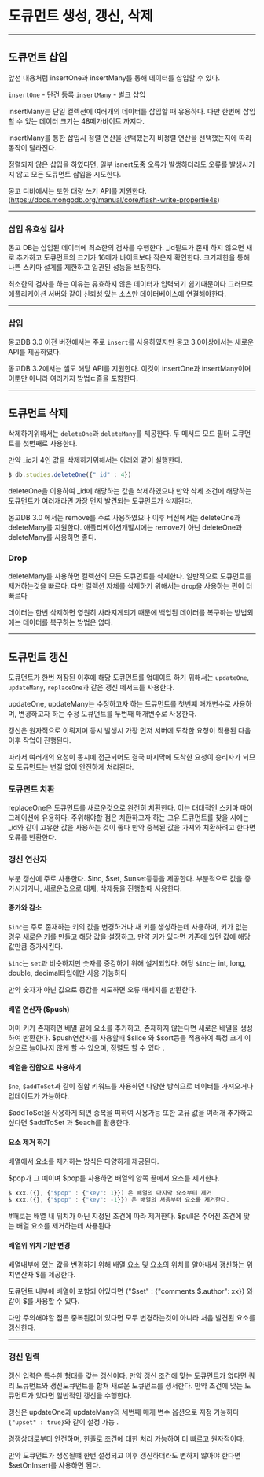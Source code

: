 # 도큐먼트 생성, 갱신, 삭제

---

## 도큐먼트 삽입 

앞선 내용처럼 insertOne과 insertMany를 통해 데이터를 삽입할 수 있다.

`insertOne` - 단건 등록 
`insertMany` - 벌크 삽입 

insertMany는 단일 컬렉션에 여러개의 데이터를 삽입할 때 유용하다. 
다만 한번에 삽입할 수 있는 데이터 크기는 48메가바이트 까지다.

insertMany를 통한 삽입시 정렬 연산을 선택했는지 비정렬 연산을 선택했는지에 따라 동작이 달라진다.

정렬되지 않은 삽입을 하였다면, 일부 isnert도중 오류가 발생하더라도 오류를 발생시키지 않고 모든 도큐먼트
삽입을 시도한다.

몽고 디비에서는 또한 대량 쓰기 API를 지원한다.(https://docs.mongodb.org/manual/core/flash-write-propertie4s)

---

### 삽입 유효성 검사

몽고 DB는 삽입된 데이터에 최소한의 검사를 수행한다. _id필드가 존재 하지 않으면 새로 추가하고 도큐먼트의 크기가
16메가 바이트보다 작은지 확인한다. 크기제한을 통해 나쁜 스키마 설계를 제한하고 일관된 성능을 보장한다.

최소한의 검사를 하는 이유는 유효하지 않은 데이터가 입력되기 쉽기때문이다 그러므로 애플리케이션 서버와 같이
신뢰성 있는 소스만 데이터베이스에 연결해야한다.

---


### 삽입

몽고DB 3.0 이전 버전에서는 주로 `insert`를 사용하였지만 몽고 3.0이상에서는 새로운 API를 제공하였다.

몽고DB 3.2에서는 셸도 해당 API를 지원한다. 이것이 insertOne과 insertMany이며 이뿐만 아니라 여러가지 방법ㄷ즐을 포함한다.

---

## 도큐먼트 삭제

삭제하기위해서는 `deleteOne`과 `deleteMany`를 제공한다. 두 메서드 모드 필터 도큐먼트를 첫번째로 사용한다.

만약 _id가 4인 값을 삭제하기위해서는 아래와 같이 실행한다.

```javascript
$ db.studies.deleteOne({"_id" : 4}) 
```

deleteOne을 이용하여 _id에 해당하는 값을 삭제하였으나 만약 삭제 조건에 해당하는 도큐먼트가 여러개라면
가장 먼저 발견되는 도큐먼트가 삭제된다. 

몽고DB 3.0 에서는 remove를 주로 사용하였으나 이후 버전에서는 deleteOne과 deleteMany를 지원한다.
애플리케이션개발시에는 remove가 아닌 deleteOne과 deleteMany를 사용하면 좋다.

### Drop

deleteMany를 사용하면 컬렉션의 모든 도큐먼트를 삭제한다. 일반적으로 도큐먼트를 제거하는것을 빠르다.
다만 컬렉션 자체를 삭제하기 위해서는 `drop`을 사용하는 편이 더 빠르다 

데이터는 한번 삭제하면 영원히 사라지게되기 때문에 백업된 데이터를 복구하는 방법외에는 데이터를 복구하는 방법은 없다.

---

## 도큐먼트 갱신 

도큐먼트가 한번 저장된 이후에 해당 도큐먼트를 업데이트 하기 위해서는 `updateOne`, `updateMany`, `replaceOne`과 같은
갱신 메서드를 사용한다. 

updateOne, updateMany는 수정하고자 하는 도큐먼트를 첫번쨰 매개변수로 사용하며, 변경하고자 하는 수정 도큐먼트를
두번째 매개변수로 사용한다.

갱신은 원자적으로 이뤄지며 동시 발생시 가장 먼저 서버에 도착한 요청이 적용된 다음 이후 작업이 진행된다. 

따라서 여러개의 요청이 동시에 접근되어도 결국 마지막에 도착한 요청이 승리자가 되므로 도큐먼트는 변질 없이 안전하게 처리된다.

### 도큐먼트 치환 

replaceOne은 도큐먼트를 새로운것으로 완전히 치환한다. 이는 대대적인 스키마 마이그레이션에 유용하다.
주위해야할 점은 치환하고자 하는 고유 도큐먼트를 찾을 시에는 _id와 같이 고유한 값을 사용하는 것이 좋다
만약 중복된 값을 가져와 치환하려고 한다면 오류를 반환한다.

### 갱신 연산자

부분 갱신에 주로 사용한다. $inc, $set, $unset등등을 제공한다. 
부분적으로 값을 증가시키거나, 새로운겂으로 대체, 삭제등을 진행할때 사용한다.

#### 증가와 감소

`$inc`는 주로 존재하는 키의 값을 변경하거나 새 키를 생성하는데 사용하며, 키가 없는 경우 새로운 키를 만들고 해당 값을 설정하고.
만약 키가 있다면 기존에 있던 값에 해당 값만큼 증가시킨다.

`$inc`는 `set`과 비슷하지만 숫자를 증감하기 위해 설계되었다. 해당 `$inc`는 int, long, double, decimal타입에만 사용 가능하다

만약 숫자가 아닌 값으로 증감을 시도하면 오류 매세지를 반환한다.

#### 배열 연산자 ($push)

이미 키가 존재하면 배열 끝에 요소를 추가하고, 존재하지 않는다면 새로운 배열을 생성하여 반환한다.
$push연산자를 사용할때 $slice 와 $sort등을 적용하여 특정 크기 이상으로 늘어나지 않게 할 수 있으며, 정렬도 할 수 있다 .


#### 배열을 집합으로 사용하기
`$ne`, `$addToSet`과 같이 집합 키워드를 사용하면 다양한 방식으로 데이터를 가져오거나 업데이트가 가능하다.

$addToSet을 사용하게 되면 중복을 피하여 사용가능 또한 고유 값을 여러개 추가하고 싶다면 $addToSet 과 $each를 활용한다.

#### 요소 제거 하기
배열에서 요소를 제거하는 방식은 다양하게 제공된다.

$pop가 그 예이며 $pop를 사용하면 배열의 양쪽 끝에서 요소를 제거한다.

```javascript
$ xxx.({}, {"$pop" : {"key": 1}}) 은 배열의 마지막 요소부터 제거
$ xxx.({}, {"$pop" : {"key": -1}}) 은 배열의 처음부터 요소를 제거한다. 
```

#때로는 배열 내 위치가 아닌 지정된 조건에 따라 제거한다. $pull은  주어진 조건에 맞는 배열 요소를 
제거하는데 사용된다.

#### 배열위 위치 기반 변경

배열내부에 있는 값을 변경하기 위해 배열 요소  및 요소의 위치를 알아내서 갱신하는 위치연산자 $를 제공한다.

도큐먼트 내부에 배열이 포함되 어있다면 {"$set" : {"comments.$.author": xx}} 와같이 $를 사용할 수 있다.

다만 주의해야할 점은 중복된값이 있다면 모두 변경하는것이 아니라 처음 발견된 요소를 갱신한다.

---

### 갱신 입력

갱신 입력은 특수한 형태를 갖는 갱신이다. 만약 갱신 조건에 맞는 도큐먼트가 없다면 쿼리 도큐먼트와 갱신도큐먼트를
합쳐 새로운 도큐먼트를 생서한다. 만약 조건에 맞는 도큐먼트가 있다면 일반적인 갱신을 수행한다.

갱신은 updateOne과 updateMany의 세번째 매개 변수 옵션으로 지정 가능하다 `{"upset" : true}`와 같이 설정 가능 .

경쟁상태로부터 안전하며, 한줄로 조건에 대한 처리 가능하여 더 빠르고 원자적이다. 

만약 도큐먼트가 생성될떄 한번 설정되고 이후 갱신하더라도 변하지 않아야 한다면 $setOnInsert를 사용하면 된다.



